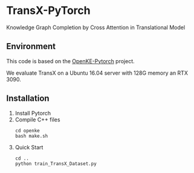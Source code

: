 # TransX-PyTorch

Knowledge Graph Completion by Cross Attention in Translational Model

## Environment

This code is based on the [OpenKE-Pytorch](https://github.com/thunlp/OpenKE) project.

We evaluate TransX on a Ubuntu 16.04 server with 128G memory an RTX 3090.

## Installation
1. Install Pytorch
2. Compile C++ files
   ```shell
   cd openke
   bash make.sh
   ```
3. Quick Start
   ```shell
   cd ..
   python train_TransX_Dataset.py
   ```
